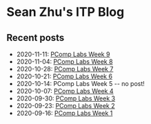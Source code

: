# Sean Zhu's ITP Blog

## Recent posts

- 2020-11-11: [PComp Labs Week 9](https://szhu.github.io/itp-blog/posts/2020-11-11-pcomp.html)
- 2020-11-04: [PComp Labs Week 8](https://szhu.github.io/itp-blog/posts/2020-11-04-pcomp.html)
- 2020-10-28: [PComp Labs Week 7](https://szhu.github.io/itp-blog/posts/2020-10-28-pcomp.html)
- 2020-10-21: [PComp Labs Week 6](https://szhu.github.io/itp-blog/posts/2020-10-21-pcomp.html)
- 2020-10-14: PComp Labs Week 5 -- no post!
- 2020-10-07: [PComp Labs Week 4](https://szhu.github.io/itp-blog/posts/2020-10-07-pcomp.html)
- 2020-09-30: [PComp Labs Week 3](posts/2020-09-30-pcomp.md)
- 2020-09-23: [PComp Labs Week 2](posts/2020-09-23-pcomp.md)
- 2020-09-16: [PComp Labs Week 1](posts/2020-09-16-pcomp.md)
